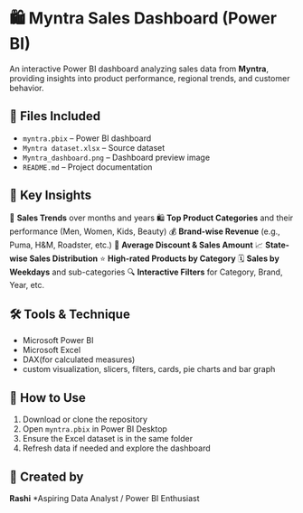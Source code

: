 # 🛍️ Myntra Sales Dashboard (Power BI)

An interactive Power BI dashboard analyzing sales data from **Myntra**, providing insights into product performance, regional trends, and customer behavior.

## 📁 Files Included

* `myntra.pbix` – Power BI dashboard
* `Myntra dataset.xlsx` – Source dataset
* `Myntra_dashboard.png` – Dashboard preview image
* `README.md` – Project documentation

## 🔎 Key Insights

📅 **Sales Trends** over months and years
🛍️ **Top Product Categories** and their performance (Men, Women, Kids, Beauty)
💰 **Brand-wise Revenue** (e.g., Puma, H&M, Roadster, etc.)
🧾 **Average Discount & Sales Amount**
📈 **State-wise Sales Distribution**
⭐ **High-rated Products by Category**
🗓️ **Sales by Weekdays** and sub-categories
🔍 **Interactive Filters** for Category, Brand, Year, etc.
  
## 🛠️ Tools & Technique

* Microsoft Power BI
* Microsoft Excel
* DAX(for calculated measures)
* custom visualization, slicers, filters, cards, pie charts and bar graph

## 🚀 How to Use

1. Download or clone the repository
2. Open `myntra.pbix` in Power BI Desktop
3. Ensure the Excel dataset is in the same folder
4. Refresh data if needed and explore the dashboard

## 📜 Created by 

**Rashi**
*Aspiring Data Analyst / Power BI Enthusiast

